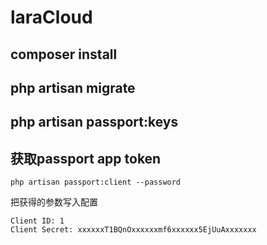 # laraCloud
## composer install
## php artisan migrate
## php artisan passport:keys
## 获取passport app token
```
php artisan passport:client --password 
```
把获得的参数写入配置
```
Client ID: 1
Client Secret: xxxxxxT1BQnOxxxxxxmf6xxxxxx5EjUuAxxxxxxx
```